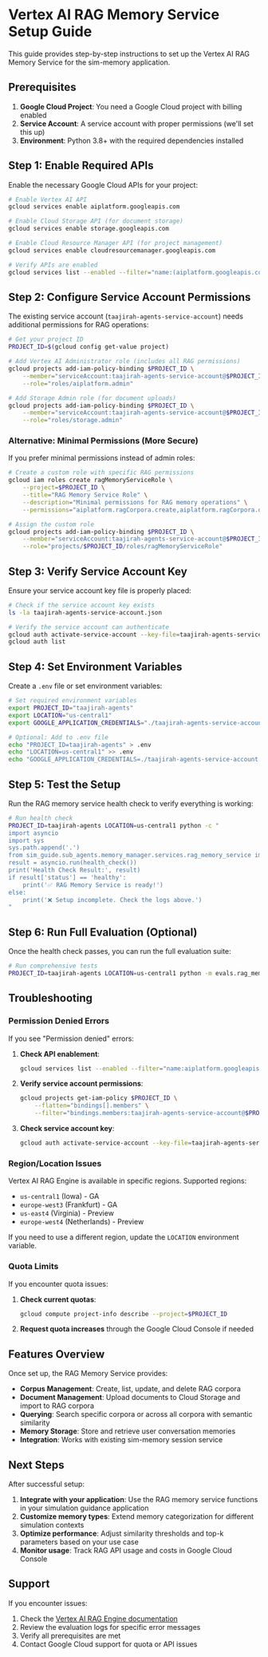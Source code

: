 # Vertex AI RAG Memory Service Setup Guide

This guide provides step-by-step instructions to set up the Vertex AI RAG Memory Service for the sim-memory application.

## Prerequisites

1. **Google Cloud Project**: You need a Google Cloud project with billing enabled
2. **Service Account**: A service account with proper permissions (we'll set this up)
3. **Environment**: Python 3.8+ with the required dependencies installed

## Step 1: Enable Required APIs

Enable the necessary Google Cloud APIs for your project:

```bash
# Enable Vertex AI API
gcloud services enable aiplatform.googleapis.com

# Enable Cloud Storage API (for document storage)
gcloud services enable storage.googleapis.com

# Enable Cloud Resource Manager API (for project management)
gcloud services enable cloudresourcemanager.googleapis.com

# Verify APIs are enabled
gcloud services list --enabled --filter="name:(aiplatform.googleapis.com OR storage.googleapis.com)"
```

## Step 2: Configure Service Account Permissions

The existing service account (`taajirah-agents-service-account`) needs additional permissions for RAG operations:

```bash
# Get your project ID
PROJECT_ID=$(gcloud config get-value project)

# Add Vertex AI Administrator role (includes all RAG permissions)
gcloud projects add-iam-policy-binding $PROJECT_ID \
    --member="serviceAccount:taajirah-agents-service-account@$PROJECT_ID.iam.gserviceaccount.com" \
    --role="roles/aiplatform.admin"

# Add Storage Admin role (for document uploads)
gcloud projects add-iam-policy-binding $PROJECT_ID \
    --member="serviceAccount:taajirah-agents-service-account@$PROJECT_ID.iam.gserviceaccount.com" \
    --role="roles/storage.admin"
```

### Alternative: Minimal Permissions (More Secure)

If you prefer minimal permissions instead of admin roles:

```bash
# Create a custom role with specific RAG permissions
gcloud iam roles create ragMemoryServiceRole \
    --project=$PROJECT_ID \
    --title="RAG Memory Service Role" \
    --description="Minimal permissions for RAG memory operations" \
    --permissions="aiplatform.ragCorpora.create,aiplatform.ragCorpora.delete,aiplatform.ragCorpora.get,aiplatform.ragCorpora.list,aiplatform.ragCorpora.query,aiplatform.ragFiles.import,aiplatform.ragFiles.upload,aiplatform.ragFiles.get,aiplatform.ragFiles.list,aiplatform.ragFiles.delete,storage.buckets.create,storage.buckets.get,storage.buckets.list,storage.objects.create,storage.objects.get,storage.objects.list,storage.objects.delete"

# Assign the custom role
gcloud projects add-iam-policy-binding $PROJECT_ID \
    --member="serviceAccount:taajirah-agents-service-account@$PROJECT_ID.iam.gserviceaccount.com" \
    --role="projects/$PROJECT_ID/roles/ragMemoryServiceRole"
```

## Step 3: Verify Service Account Key

Ensure your service account key file is properly placed:

```bash
# Check if the service account key exists
ls -la taajirah-agents-service-account.json

# Verify the service account can authenticate
gcloud auth activate-service-account --key-file=taajirah-agents-service-account.json
gcloud auth list
```

## Step 4: Set Environment Variables

Create a `.env` file or set environment variables:

```bash
# Set required environment variables
export PROJECT_ID="taajirah-agents"
export LOCATION="us-central1"
export GOOGLE_APPLICATION_CREDENTIALS="./taajirah-agents-service-account.json"

# Optional: Add to .env file
echo "PROJECT_ID=taajirah-agents" > .env
echo "LOCATION=us-central1" >> .env
echo "GOOGLE_APPLICATION_CREDENTIALS=./taajirah-agents-service-account.json" >> .env
```

## Step 5: Test the Setup

Run the RAG memory service health check to verify everything is working:

```bash
# Run health check
PROJECT_ID=taajirah-agents LOCATION=us-central1 python -c "
import asyncio
import sys
sys.path.append('.')
from sim_guide.sub_agents.memory_manager.services.rag_memory_service import health_check
result = asyncio.run(health_check())
print('Health Check Result:', result)
if result['status'] == 'healthy':
    print('✅ RAG Memory Service is ready!')
else:
    print('❌ Setup incomplete. Check the logs above.')
"
```

## Step 6: Run Full Evaluation (Optional)

Once the health check passes, you can run the full evaluation suite:

```bash
# Run comprehensive tests
PROJECT_ID=taajirah-agents LOCATION=us-central1 python -m evals.rag_memory_evals
```

## Troubleshooting

### Permission Denied Errors

If you see "Permission denied" errors:

1. **Check API enablement**:

   ```bash
   gcloud services list --enabled --filter="name:aiplatform.googleapis.com"
   ```

2. **Verify service account permissions**:

   ```bash
   gcloud projects get-iam-policy $PROJECT_ID \
       --flatten="bindings[].members" \
       --filter="bindings.members:taajirah-agents-service-account@$PROJECT_ID.iam.gserviceaccount.com"
   ```

3. **Check service account key**:
   ```bash
   gcloud auth activate-service-account --key-file=taajirah-agents-service-account.json
   ```

### Region/Location Issues

Vertex AI RAG Engine is available in specific regions. Supported regions:

- `us-central1` (Iowa) - GA
- `europe-west3` (Frankfurt) - GA
- `us-east4` (Virginia) - Preview
- `europe-west4` (Netherlands) - Preview

If you need to use a different region, update the `LOCATION` environment variable.

### Quota Limits

If you encounter quota issues:

1. **Check current quotas**:

   ```bash
   gcloud compute project-info describe --project=$PROJECT_ID
   ```

2. **Request quota increases** through the Google Cloud Console if needed

## Features Overview

Once set up, the RAG Memory Service provides:

- **Corpus Management**: Create, list, update, and delete RAG corpora
- **Document Management**: Upload documents to Cloud Storage and import to RAG corpora
- **Querying**: Search specific corpora or across all corpora with semantic similarity
- **Memory Storage**: Store and retrieve user conversation memories
- **Integration**: Works with existing sim-memory session service

## Next Steps

After successful setup:

1. **Integrate with your application**: Use the RAG memory service functions in your simulation guidance application
2. **Customize memory types**: Extend memory categorization for different simulation contexts
3. **Optimize performance**: Adjust similarity thresholds and top-k parameters based on your use case
4. **Monitor usage**: Track RAG API usage and costs in Google Cloud Console

## Support

If you encounter issues:

1. Check the [Vertex AI RAG Engine documentation](https://cloud.google.com/vertex-ai/generative-ai/docs/rag-overview)
2. Review the evaluation logs for specific error messages
3. Verify all prerequisites are met
4. Contact Google Cloud support for quota or API issues
